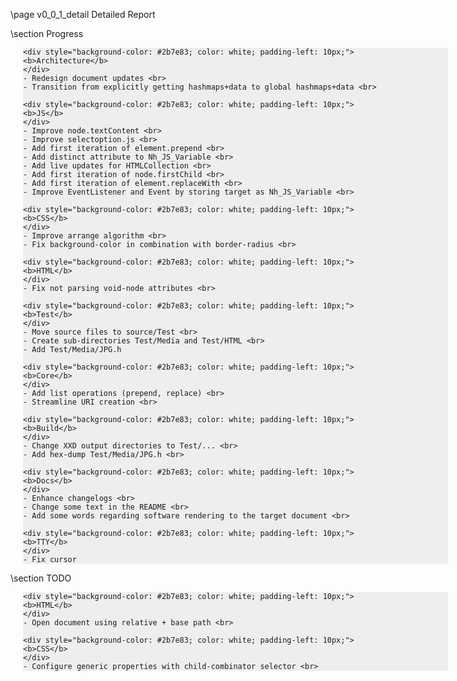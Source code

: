 \page v0_0_1_detail Detailed Report

<div style="width:700px;">

  \section Progress
  
  <div style="width:680px; margin-left:20px; background-color: #EEEEEE;">
  
    <div style="background-color: #2b7e83; color: white; padding-left: 10px;">
    <b>Architecture</b>
    </div>
    - Redesign document updates <br> 
    - Transition from explicitly getting hashmaps+data to global hashmaps+data <br>
    
    <div style="background-color: #2b7e83; color: white; padding-left: 10px;">
    <b>JS</b>
    </div>
    - Improve node.textContent <br> 
    - Improve selectoption.js <br> 
    - Add first iteration of element.prepend <br> 
    - Add distinct attribute to Nh_JS_Variable <br> 
    - Add live updates for HTMLCollection <br> 
    - Add first iteration of node.firstChild <br> 
    - Add first iteration of element.replaceWith <br> 
    - Improve EventListener and Event by storing target as Nh_JS_Variable <br>
    
    <div style="background-color: #2b7e83; color: white; padding-left: 10px;">
    <b>CSS</b>
    </div>
    - Improve arrange algorithm <br>
    - Fix background-color in combination with border-radius <br>
   
    <div style="background-color: #2b7e83; color: white; padding-left: 10px;">
    <b>HTML</b>
    </div>
    - Fix not parsing void-node attributes <br>
    
    <div style="background-color: #2b7e83; color: white; padding-left: 10px;">
    <b>Test</b>
    </div>
    - Move source files to source/Test <br> 
    - Create sub-directories Test/Media and Test/HTML <br> 
    - Add Test/Media/JPG.h
    
    <div style="background-color: #2b7e83; color: white; padding-left: 10px;">
    <b>Core</b>
    </div>
    - Add list operations (prepend, replace) <br> 
    - Streamline URI creation <br>
    
    <div style="background-color: #2b7e83; color: white; padding-left: 10px;">
    <b>Build</b>
    </div>
    - Change XXD output directories to Test/... <br> 
    - Add hex-dump Test/Media/JPG.h <br>
    
    <div style="background-color: #2b7e83; color: white; padding-left: 10px;">
    <b>Docs</b>
    </div>
    - Enhance changelogs <br>
    - Change some text in the README <br>
    - Add some words regarding software rendering to the target document <br>
  
    <div style="background-color: #2b7e83; color: white; padding-left: 10px;">
    <b>TTY</b>
    </div>
    - Fix cursor

  </div>

</div>

<div style="width:700px;">
 
  \section TODO

  <div style="width:680px; margin-left:20px; background-color: #EEEEEE;">

    <div style="background-color: #2b7e83; color: white; padding-left: 10px;">
    <b>HTML</b>
    </div>
    - Open document using relative + base path <br>
    
    <div style="background-color: #2b7e83; color: white; padding-left: 10px;">
    <b>CSS</b>
    </div>
    - Configure generic properties with child-combinator selector <br>
  
  </div>
  
</div>

